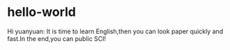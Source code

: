 # hello-world
Hi yuanyuan:
It is time to learn English,then you can look paper quickly and fast.In the end,you can public SCI!
